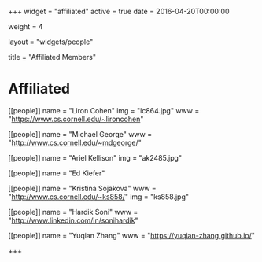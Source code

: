 +++
widget = "affiliated"
active = true
date = 2016-04-20T00:00:00

weight = 4

layout = "widgets/people"

title = "Affiliated Members"

# Affiliated
[[people]]
  name = "Liron Cohen"
  img = "lc864.jpg"
  www = "https://www.cs.cornell.edu/~lironcohen"

[[people]]
  name = "Michael George"
  www = "http://www.cs.cornell.edu/~mdgeorge/"

[[people]]
  name = "Ariel Kellison"
  img = "ak2485.jpg"

[[people]]
  name = "Ed Kiefer"

[[people]]
  name = "Kristina Sojakova"
  www = "http://www.cs.cornell.edu/~ks858/"
  img = "ks858.jpg"

[[people]]
  name = "Hardik Soni"
  www = "http://www.linkedin.com/in/sonihardik"

[[people]]
  name = "Yuqian Zhang"
  www = "https://yuqian-zhang.github.io/"

+++
